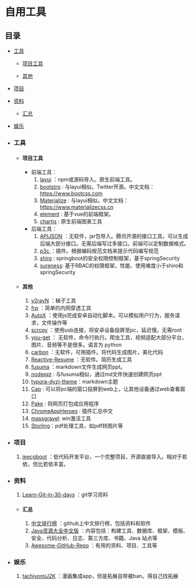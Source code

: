 



# 自用工具

## 目录

- [工具](#工具) 

  - [项目工具](#项目工具) 

  - [其他](#其他) 

- [项目](#项目) 
- [资料](#资料) 
  - [汇总](#汇总) 
- [娱乐](#娱乐) 



- ### 工具

  - #### 项目工具

    - 前端工具：
      1. [layui](https://github.com/layui/layui) ：npm或源码导入。原生前端工具。
      2. [bootstrp](https://github.com/twbs/bootstrap) : 与layui相似。Twitter开源。中文文档：https://www.bootcss.com
      3. [Materialize](https://github.com/materializecss/materialize?tab=readme-ov-file) : 与layui相似。中文文档：https://www.materializecss.cn
      4. [element](https://github.com/ElemeFE/element) : 基于vue的前端框架。
      5. [chartjs](https://chatgpt.com/c/d4d2b618-850c-47c8-af99-1121decfe307) : 原生前端图表工具
    - 后端工具：
      1. [APIJSON](https://github.com/Tencent/APIJSON) ：无软件，jar包导入。腾讯开源的接口工具，可以生成后端大部分接口。无需后端写过多接口。前端可以定制数据格式。
      2. [p3c ](https://github.com/alibaba/p3c) ：插件。根据编码规范文档来提示代码编写规范
      3. [shiro](https://github.com/apache/shiro) : springboot的安全权限控制框架，基于springSecurity
      4. [sureness](https://github.com/dromara/sureness): 基于RBAC的权限框架，性能、使用难度小于shiro和springSecurity
  
  - #### 其他
    1. [v2rayN](https://github.com/2dust/v2rayN) ：梯子工具
    2. [frp](https://github.com/fatedier/frp) ：简单的内网穿透工具
    3. [AutoX](https://github.com/kkevsekk1/AutoX) ：使用js完成安卓自动化脚本。可以模拟用户行为，服务请求，文件操作等
    4. [scrcpy](https://github.com/Genymobile/scrcpy) ：使用usb连接，将安卓设备投屏至pc，延迟慢。无需root
    5. [you-get](https://github.com/soimort/you-get) ： 无软件，命令行执行。爬虫工具，视频适配大部分平台，图片、音频等不是很多。语言为 <font title="blue">python</font> 
    6. [carbon](https://github.com/carbon-app/carbon) ：无软件，可用插件。将代码生成图片，美化代码
    7. [Reactive-Resume](https://github.com/AmruthPillai/Reactive-Resume?tab=readme-ov-file) ：无软件。简历生成工具
    8. [fusuma](https://github.com/hiroppy/fusuma) ：markdown文件生成网页ppt。
    9. [nodeppt](https://github.com/ksky521/nodeppt) : 与fusuma相似，通过md文件快速创建网页ppt
    10. [typora-dyzj-theme](https://github.com/muggledy/typora-dyzj-theme)：markdown主题
    11. [Cap](https://github.com/CapSoftware/Cap?tab=readme-ov-file) : 可以将pc端的窗口投屏到web上，让其他设备通过web查看窗口
    12. [Pake](https://github.com/tw93/Pake) : 将网页打包成应用程序
    13. [ChromeAppHeroes](https://github.com/zhaoolee/ChromeAppHeroes) : 插件汇总中文
    14. [massgravel](https://github.com/massgravel/Microsoft-Activation-Scripts): win激活工具
    15. [Storling](https://github.com/Stirling-Tools/Stirling-PDF)：pdf处理工具，如pdf转图片等
  



- ### 项目

  1. [jeecgboot](https://github.com/jeecgboot/jeecg-boot) ：低代码开发平台，一个完整项目，开源直接导入。相对于若依，但比若依丰富。


- ### 资料

  1. [Learn-Git-in-30-days](https://github.com/doggy8088/Learn-Git-in-30-days) ：git学习资料

  - #### 汇总

     1. [中文排行榜](https://github.com/GrowingGit/GitHub-Chinese-Top-Charts) ：github上中文排行榜，包括资料和软件
     2. [Java资源大全中文版](https://github.com/jobbole/awesome-java-cn) ：内容包括：构建工具、数据库、框架、模板、安全、代码分析、日志、第三方库、书籍、Java 站点等
     3. [Awesome-GitHub-Repo](https://github.com/Wechat-ggGitHub/Awesome-GitHub-Repo) ：有用的资料、项目、工具等


- ### 娱乐

   1. [tachiyomiJ2K](https://github.com/Jays2Kings/tachiyomiJ2K) ：漫画集成app，但是拓展自带被ban。得自己找拓展

